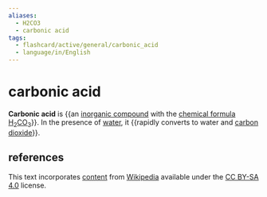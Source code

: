```yaml
---
aliases:
  - H2CO3
  - carbonic acid
tags:
  - flashcard/active/general/carbonic_acid
  - language/in/English
---
```


# carbonic acid

__Carbonic acid__ is {{an [inorganic compound](inorganic%20compound.md) with the [chemical formula](chemical%20formula.md) [H](hydrogen.md)<sub>2</sub>[CO<sub>3</sub>](carbonate.md)}}. In the presence of [water](water.md), it {{rapidly converts to water and [carbon dioxide](carbon%20dioxide.md)}}.

## references

This text incorporates [content](https://en.wikipedia.org/wiki/carbonic_acid) from [Wikipedia](Wikipedia.md) available under the [CC BY-SA 4.0](https://creativecommons.org/licenses/by-sa/4.0/) license.
